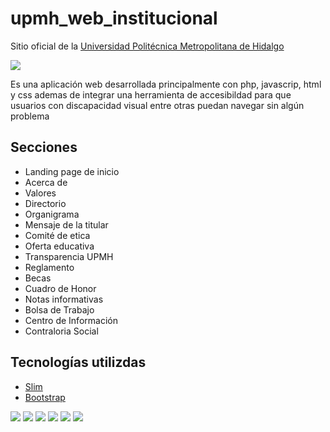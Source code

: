 # upmh_web_institucional
Sitio oficial de la <a href="http://www.upmetropolitana.edu.mx/"> Universidad Politécnica Metropolitana de Hidalgo </a>

<img src="http://www.upmetropolitana.edu.mx/template/assets/img/logos-oficiales/logo2.jpg">

<p> Es una aplicación web desarrollada principalmente con php, javascrip, html y css ademas de integrar una herramienta de accesibildad para que usuarios con discapacidad visual entre otras puedan navegar sin algún problema </p>

<h2> Secciones </h2>

<ul>
  <li> Landing page de inicio</li>
  <li> Acerca de </li>
  <li> Valores </li>
  <li> Directorio </li>
  <li> Organigrama </li>
  <li> Mensaje de la titular </li>
  <li> Comité de etica </li>
  
  <li> Oferta educativa</li>
  
  <li> Transparencia UPMH</li>
  
  <li> Reglamento </li>
  <li> Becas </li>
  <li> Cuadro de Honor </li>
  <li> Notas informativas </li>
  <li> Bolsa de Trabajo </li>
  <li> Centro de Información </li>
  <li> Contraloria Social</li>
</ul>

<h2> Tecnologías utilizdas </h2>

<ul>
  <li><a href="https://www.slimframework.com/"> Slim </a></li>
  <li><a href="https://getbootstrap.com/docs/4.3/getting-started/introduction/"> Bootstrap </a></li>
</ul>

<img src="http://www.upmetropolitana.edu.mx/template/assets/img/capturas/Captura%20de%20pantalla%20(269).png">

<img src="http://www.upmetropolitana.edu.mx/template/assets/img/capturas/5.png">

<img src="http://www.upmetropolitana.edu.mx/template/assets/img/capturas/6.jpg">

<img src="http://www.upmetropolitana.edu.mx/template/assets/img/capturas/2.png">

<img src="http://www.upmetropolitana.edu.mx/template/assets/img/capturas/4.png">

<img src="http://www.upmetropolitana.edu.mx/template/assets/img/capturas/3.png">

